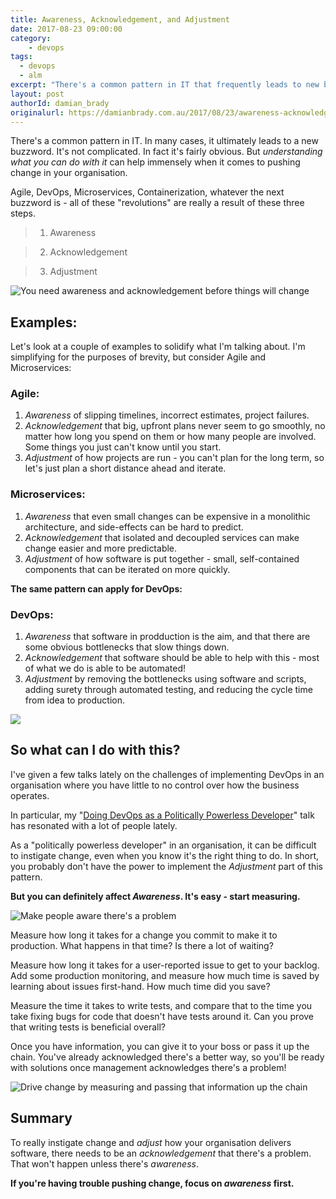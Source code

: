 ```yaml
---
title: Awareness, Acknowledgement, and Adjustment
date: 2017-08-23 09:00:00
category:
    - devops
tags:
  - devops
  - alm
excerpt: "There's a common pattern in IT that frequently leads to new buzzwords: Awareness, Acknowledgement, and Adjustment. Make it work for you!"
layout: post
authorId: damian_brady
originalurl: https://damianbrady.com.au/2017/08/23/awareness-acknowledgement-and-adjustment/
---
```


There's a common pattern in IT. In many cases, it ultimately leads to a new buzzword. It's not complicated. In fact it's fairly obvious. But *understanding what you can do with it* can help immensely when it comes to pushing change in your organisation.

Agile, DevOps, Microservices, Containerization, whatever the next buzzword is - all of these "revolutions" are really a result of these three steps.

> 1. Awareness

> 2. Acknowledgement

> 3. Adjustment

![You need awareness and acknowledgement before things will change](/content/images/2017/08/binoculars.jpg)

## Examples:

Let's look at a couple of examples to solidify what I'm talking about. I'm simplifying for the purposes of brevity, but consider Agile and Microservices:

### Agile:
1. *Awareness* of slipping timelines, incorrect estimates, project failures.
2. *Acknowledgement* that big, upfront plans never seem to go smoothly, no matter how long you spend on them or how many people are involved. Some things you just can't know until you start.
3. *Adjustment* of how projects are run - you can't plan for the long term, so let's just plan a short distance ahead and iterate.

### Microservices:
1. *Awareness* that even small changes can be expensive in a monolithic architecture, and side-effects can be hard to predict.
2. *Acknowledgement* that isolated and decoupled services can make change easier and more predictable.
3. *Adjustment* of how software is put together - small, self-contained components that can be iterated on more quickly.

**The same pattern can apply for DevOps:**

### DevOps:
1. *Awareness* that software in prodduction is the aim, and that there are some obvious bottlenecks that slow things down.
2. *Acknowledgement* that software should be able to help with this - most of what we do is able to be automated!
3. *Adjustment* by removing the bottlenecks using software and scripts, adding surety through automated testing, and reducing the cycle time from idea to production.

![](/content/images/2017/08/lightbulbs-hanging.jpg)

## So what can I do with this?

I've given a few talks lately on the challenges of implementing DevOps in an organisation where you have little to no control over how the business operates.

In particular, my "[Doing DevOps as a Politically Powerless Developer](https://vimeo.com/223984407)" talk has resonated with a lot of people lately.

As a "politically powerless developer" in an organisation, it can be difficult to instigate change, even when you know it's the right thing to do. In short, you probably don't have the power to implement the *Adjustment* part of this pattern.

**But you can definitely affect *Awareness*. It's easy - start measuring.**

![Make people aware there's a problem](/content/images/2017/08/ruler.jpg)

Measure how long it takes for a change you commit to make it to production. What happens in that time? Is there a lot of waiting?

Measure how long it takes for a user-reported issue to get to your backlog. Add some production monitoring, and measure how much time is saved by learning about issues first-hand. How much time did you save?

Measure the time it takes to write tests, and compare that to the time you take fixing bugs for code that doesn't have tests around it. Can you prove that writing tests is beneficial overall?

Once you have information, you can give it to your boss or pass it up the chain. You've already acknowledged there's a better way, so you'll be ready with solutions once management acknowledges there's a problem!

![Drive change by measuring and passing that information up the chain](/content/images/2017/08/report.jpg)

## Summary

To really instigate change and *adjust* how your organisation delivers software, there needs to be an *acknowledgement* that there's a problem. That won't happen unless there's *awareness*.

**If you're having trouble pushing change, focus on *awareness* first.**